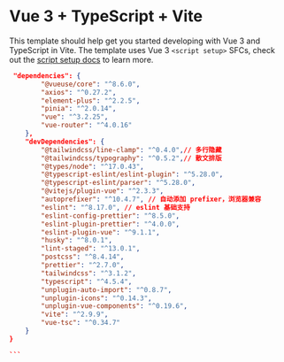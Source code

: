 # Vue 3 + TypeScript + Vite

This template should help get you started developing with Vue 3 and TypeScript in Vite. The template uses Vue 3 `<script setup>` SFCs, check out the [script setup docs](https://v3.vuejs.org/api/sfc-script-setup.html#sfc-script-setup) to learn more.


```` json
 "dependencies": {
        "@vueuse/core": "^8.6.0",
        "axios": "^0.27.2",
        "element-plus": "^2.2.5",
        "pinia": "^2.0.14",
        "vue": "^3.2.25",
        "vue-router": "^4.0.16"
    },
    "devDependencies": {
        "@tailwindcss/line-clamp": "^0.4.0",// 多行隐藏
        "@tailwindcss/typography": "^0.5.2",// 散文排版
        "@types/node": "^17.0.43",
        "@typescript-eslint/eslint-plugin": "^5.28.0",
        "@typescript-eslint/parser": "^5.28.0",
        "@vitejs/plugin-vue": "^2.3.3",
        "autoprefixer": "^10.4.7", // 自动添加 prefixer，浏览器兼容
        "eslint": "^8.17.0", // eslint 基础支持
        "eslint-config-prettier": "^8.5.0",
        "eslint-plugin-prettier": "^4.0.0",
        "eslint-plugin-vue": "^9.1.1",
        "husky": "^8.0.1",
        "lint-staged": "^13.0.1",
        "postcss": "^8.4.14",
        "prettier": "^2.7.0",
        "tailwindcss": "^3.1.2",
        "typescript": "^4.5.4",
        "unplugin-auto-import": "^0.8.7",
        "unplugin-icons": "^0.14.3",
        "unplugin-vue-components": "^0.19.6",
        "vite": "^2.9.9",
        "vue-tsc": "^0.34.7"
    }
}

```